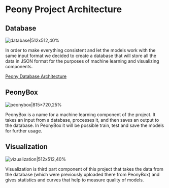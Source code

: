 # Peony Project Architecture

## Database

![database|512x512,40%](https://github.com/sahanmar/Peony/blob/supporting_images/images/architecture_images/database.png)

In order to make everything consistent and let the models work with the same input format we decided to create a database that will store all the data in JSON format for the purposes of machine learning and visualizing components. 

[Peony Database Architecture](https://github.com/sahanmar/Peony/blob/peony_project_documentation/Peony_project/peony_database/README.md)

## PeonyBox

![peonybox|815×720,25%](https://github.com/sahanmar/Peony/blob/supporting_images/images/architecture_images/models_1.png)

PeonyBox is a name for a machine learning component of the project. It takes an input from a database, processes it, and then saves an output to the database. In PeonyBox it will be possible train, test and save the models for further usage.

## Visualization

![vizualization|512x512,40%](https://github.com/sahanmar/Peony/blob/supporting_images/images/architecture_images/visualization.png)

Visualization is third part component of this project that takes the data from the database (which were previously uploaded there from PeonyBox) and gives statistics and curves that help to measure quality of models.
